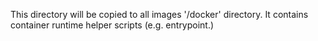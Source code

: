 This directory will be copied to all images '/docker' directory.
It contains container runtime helper scripts (e.g. entrypoint.)
